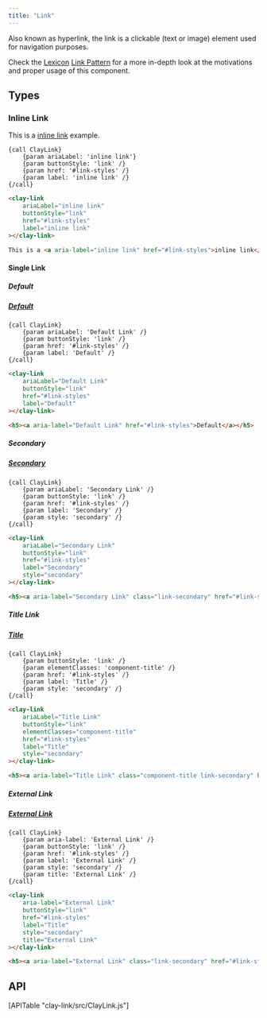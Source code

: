 ```yaml
---
title: "Link"
---
```


Also known as hyperlink, the link is a clickable (text or image) element used for navigation purposes.

<div class="alert alert-info">Check the <a href="https://lexicondesign.io">Lexicon</a> <a href="https://lexicondesign.io/docs/patterns/link.html">Link Pattern</a> for a more in-depth look at the motivations and proper usage of this component.</div>

<article id="clay-link">

<article id="types">

## Types

### Inline Link

This is a <a aria-label="inline link" href="#link-styles">inline link</a> example.

```soy
{call ClayLink}
    {param ariaLabel: 'inline link'}
    {param buttonStyle: 'link' /}
    {param href: '#link-styles' /}
    {param label: 'inline link' /}
{/call}
```
```html
<clay-link
    ariaLabel="inline link"
    buttonStyle="link"
    href="#link-styles"
    label="inline link"
></clay-link>
```
```html
This is a <a aria-label="inline link" href="#link-styles">inline link</a> example.
```

#### Single Link

##### Default

<h5><a aria-label="Default Link" href="#link-styles">Default</a></h5>

```soy
{call ClayLink}
    {param ariaLabel: 'Default Link' /}
    {param buttonStyle: 'link' /}
    {param href: '#link-styles' /}
    {param label: 'Default' /}
{/call}
```
```html
<clay-link
    ariaLabel="Default Link"
    buttonStyle="link"
    href="#link-styles"
    label="Default"
></clay-link>
```
```html
<h5><a aria-label="Default Link" href="#link-styles">Default</a></h5>
```

##### Secondary

<h5><a aria-label="Secondary Link" class="link-secondary" href="#link-styles">Secondary</a></h5>

```soy
{call ClayLink}
    {param ariaLabel: 'Secondary Link' /}
    {param buttonStyle: 'link' /}
    {param href: '#link-styles' /}
    {param label: 'Secondary' /}
    {param style: 'secondary' /}
{/call}
```
```html
<clay-link
    ariaLabel="Secondary Link"
    buttonStyle="link"
    href="#link-styles"
    label="Secondary"
    style="secondary"
></clay-link>
```
```html
<h5><a aria-label="Secondary Link" class="link-secondary" href="#link-styles">Secondary</a></h5>
```

##### Title Link

<h5><a aria-label="Title Link" class="component-title link-secondary" href="#title-link">Title</a></h5>

```soy
{call ClayLink}
    {param buttonStyle: 'link' /}
    {param elementClasses: 'component-title' /}
    {param href: '#link-styles' /}
    {param label: 'Title' /}
    {param style: 'secondary' /}
{/call}
```
```html
<clay-link
    ariaLabel="Title Link"
    buttonStyle="link"
    elementClasses="component-title"
    href="#link-styles"
    label="Title"
    style="secondary"
></clay-link>
```
```html
<h5><a aria-label="Title Link" class="component-title link-secondary" href="#title-link" title="Title">Title</a></h5>
```

##### External Link

<h5><a aria-label="External Link" class="link-secondary" href="#link-styles" title="External Link">External Link</a></h5>

```soy
{call ClayLink}
    {param aria-label: 'External Link' /}
    {param buttonStyle: 'link' /}
    {param href: '#link-styles' /}
    {param label: 'External Link' /}
    {param style: 'secondary' /}
    {param title: 'External Link' /}
{/call}
```
```html
<clay-link
    aria-label="External Link"
    buttonStyle="link"
    href="#link-styles"
    label="Title"
    style="secondary"
    title="External Link"
></clay-link>
```
```html
<h5><a aria-label="External Link" class="link-secondary" href="#link-styles" title="External Link">External Link</a></h5>
```

</article>

<article id="link-api">

## API

<div>
    [APITable "clay-link/src/ClayLink.js"]
</div>

</article>

</article>